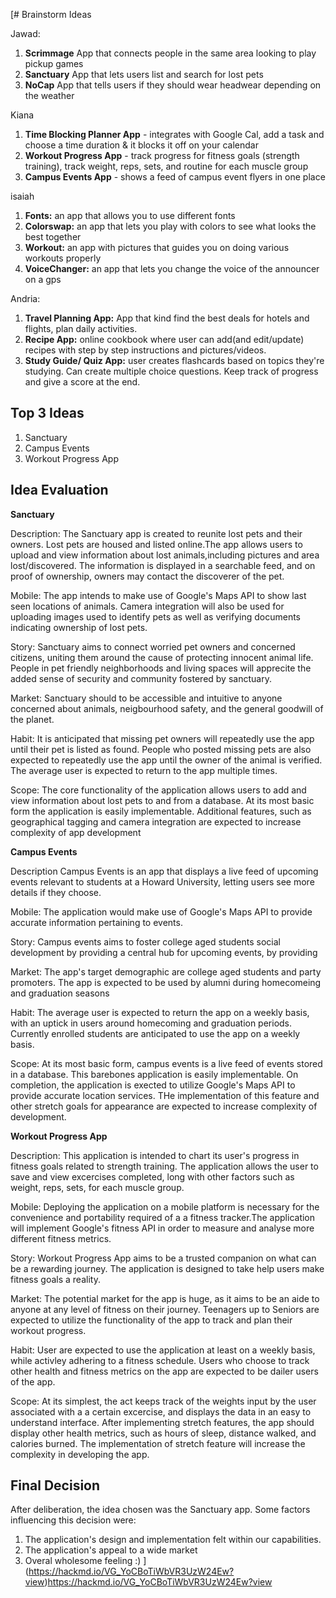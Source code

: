 [# Brainstorm Ideas

Jawad:
1. **Scrimmage**
    App that connects people in the same area looking to play pickup games
2. **Sanctuary**
    App that lets users list and search for lost pets
3. **NoCap**
    App that tells users if they should wear headwear depending on the weather  

Kiana
1. **Time Blocking Planner App** - integrates with Google Cal, add a task and choose a time duration & it blocks it off on your calendar
2. **Workout Progress App** - track progress for fitness goals (strength training), track weight, reps, sets, and routine for each muscle group
3. **Campus Events App** - shows a feed of campus event flyers in one place

isaiah 
1. **Fonts:** an app that allows you to use different fonts 
2. **Colorswap:** an app that lets you play with colors to see what looks the best together
3. **Workout:** an app with pictures that guides you on doing various workouts properly
4. **VoiceChanger:** an app that lets you change the voice of the announcer on a gps




Andria:
1. **Travel Planning App:** App that kind find the best deals for hotels and flights, plan daily activities.
2. **Recipe App:** online cookbook where user can add(and edit/update) recipes with step by step instructions and pictures/videos.
3. **Study Guide/ Quiz App:** user creates flashcards based on topics they're studying. Can create multiple choice questions. Keep track of progress and give a score at the end.

## Top 3 Ideas
1. Sanctuary
2. Campus Events
3. Workout Progress App


## Idea Evaluation

**Sanctuary**

Description:
    The Sanctuary app is created to reunite lost pets and their owners. 
    Lost pets are housed and listed online.The app allows users to upload and view information about lost animals,including pictures and area lost/discovered. The information is displayed in a searchable feed, and on proof of ownership, owners may contact the discoverer of the pet.


Mobile:
    The app intends to make use of Google's Maps API to show last seen locations of animals. Camera integration will also be used for uploading images used to identify pets as well as verifying documents indicating ownership of lost pets. 
    
    
Story:
    Sanctuary aims to connect worried pet owners and concerned citizens, uniting them around the cause of protecting innocent animal life. People in pet friendly neighborhoods and living spaces will apprecite the added sense of security and community fostered by sanctuary.
    
Market:
    Sanctuary should to be accessible and intuitive to anyone concerned about animals, neigbourhood safety, and the general goodwill of the planet.
    
Habit:
    It is anticipated that missing pet owners will repeatedly use the app until their pet is listed as found. People who posted missing pets are also expected to repeatedly use the app until the owner of the animal is verified. The average user is expected to return to the app multiple times.
    
Scope:
    The core functionality of the application allows users to add and view information about lost pets to and from a database. At its most basic form the application is easily implementable. Additional features, such as geographical tagging and camera integration are expected to increase complexity of app development
    
    
**Campus Events**

Description
    Campus Events is an app that displays a live feed of upcoming events relevant to students at a Howard University, letting users see more details if they choose.
    
    
Mobile:
    The application would make use of Google's Maps API to provide accurate information pertaining to events.
    
Story:
    Campus events aims to foster college aged students social development by providing a central hub for upcoming events, by providing 

Market:
    The app's target demographic are college aged students and party promoters. The app is expected to be used by alumni during homecomeing and graduation seasons

Habit:
    The average user is expected to return the app on a weekly basis, with an uptick in users around homecoming and graduation periods. Currently enrolled students are anticipated to use the app on a weekly basis.

Scope:
    At its most basic form, campus events is a live feed of events stored in a database. This barebones application is easily implementable. On completion, the application is exected to utilize Google's Maps API to provide accurate location services. THe implementation of this feature and other stretch goals  for appearance are expected to increase complexity of development. 

**Workout Progress App**

Description:
    This application is intended to chart its user's progress in fitness goals related to strength training. The application allows the user to save and view excercises completed, long with other factors such as weight, reps, sets, for each muscle group.

Mobile: Deploying the application on a mobile platform is necessary for the convenience and portability required of a a fitness tracker.The application will implement Google's fitness API in order to measure and analyse more different fitness metrics.

Story:
    Workout Progress App aims to be a trusted companion on what can be a rewarding journey. The application is designed to take help users make fitness goals a reality.


Market: 
    The potential market for the app is huge, as it aims to be an aide to anyone at any level of fitness on their journey. Teenagers up to Seniors are expected to utilize the functionality of the app to track and plan their workout progress.

Habit:
    User are expected to use the application at least on a weekly basis, while activley adhering to a fitness schedule. Users who choose to track other health and fitness metrics on the app are expected to be dailer users of the app.

Scope:
    At its simplest, the act keeps track of the weights input by the user associated with a a certain excercise, and displays the data in an easy to understand interface. 
    After implementing stretch features, the app should display other health metrics, such as hours of sleep, distance walked, and calories burned. The implementation of stretch feature will increase the complexity in developing the app.
    
## Final Decision

After deliberation, the idea chosen was the Sanctuary app. Some factors influencing this decision were:
1. The application's design and implementation felt within our capabilities.
2. The application's appeal to a wide market
3. Overal wholesome feeling :)
](https://hackmd.io/VG_YoCBoTiWbVR3UzW24Ew?view)https://hackmd.io/VG_YoCBoTiWbVR3UzW24Ew?view
